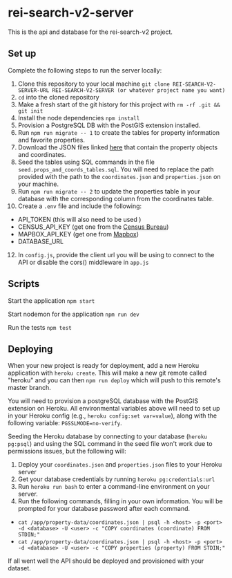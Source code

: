 # rei-search-v2-server

This is the api and database for the rei-search-v2 project.

## Set up

Complete the following steps to run the server locally:

1. Clone this repository to your local machine `git clone REI-SEARCH-V2-SERVER-URL REI-SEARCH-V2-SERVER (or whatever project name you want)`
2. `cd` into the cloned repository
3. Make a fresh start of the git history for this project with `rm -rf .git && git init`
4. Install the node dependencies `npm install`
6. Provision a PostgreSQL DB with the PostGIS extension installed.
7. Run `npm run migrate -- 1` to create the tables for property information and favorite properties.
8. Download the JSON files linked [here](https://drive.google.com/drive/folders/1K-dWvBBdSycpjW39xsGlK-zb16n4j48O?usp=sharing) that contain the property objects and coordinates.
9. Seed the tables using SQL commands in the file `seed.props_and_coords_tables.sql`.  You will need to replace the path provided with the path to the `coordinates.json` and `properties.json` on your machine.
10. Run `npm run migrate -- 2` to update the properties table in your database with the corresponding column from the coordinates table.
11. Create a `.env` file and include the following: 
* API_TOKEN (this will also need to be used )
* CENSUS_API_KEY (get one from the [Census Bureau](https://api.census.gov/data/key_signup.html))
* MAPBOX_API_KEY (get one from [Mapbox](https://docs.mapbox.com/help/how-mapbox-works/access-tokens/))
* DATABASE_URL
12. In `config.js`, provide the client url you will be using to connect to the API or disable the cors() middleware in `app.js`

## Scripts

Start the application `npm start`

Start nodemon for the application `npm run dev`

Run the tests `npm test`

## Deploying

When your new project is ready for deployment, add a new Heroku application with `heroku create`. This will make a new git remote called "heroku" and you can then `npm run deploy` which will push to this remote's master branch.  

You will need to provision a postgreSQL database with the PostGIS extension on Heroku.  All environmental variables above will need to set up in your Heroku config (e.g., `heroku config:set var=value`), along with the following variable: `PGSSLMODE=no-verify`.

Seeding the Heroku database by connecting to your database (`heroku pg:psql`) and using the SQL command in the seed file won't work due to permissions issues, but the following will:
1. Deploy your `coordinates.json` and `properties.json` files to your Heroku server
2. Get your database credentials by running `heroku pg:credentials:url`
3. Run `heroku run bash` to enter a command-line environment on your server.
4. Run the following commands, filling in your own information.  You will be prompted for your database password after each command.
* `cat /app/property-data/coordinates.json | psql -h <host> -p <port> -d <database> -U <user> -c "COPY coordinates (coordinate) FROM STDIN;"`
* `cat /app/property-data/coordinates.json | psql -h <host> -p <port> -d <database> -U <user> -c "COPY properties (property) FROM STDIN;"`

If all went well the API should be deployed and provisioned with your dataset.